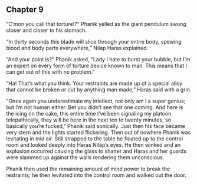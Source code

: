 ## Chapter 9
“C’mon you call that torture!?” Phanik yelled as the giant pendulum swung closer and closer to his stomach.

“In thirty seconds this blade will slice through your entire body, spewing blood and body parts everywhere,” Nilap Haras explained.

“And your point is?” Phanik asked, “Lady I hate to burst your bubble, but I’m an expert on every form of torture device known to man. This means that I can get out of this with no problem.”

“Ha! That’s what you think. Your restraints are made up of a special alloy that cannot be broken or cut by anything man made,” Haras said with a grin.

“Once again you underestimate my intellect, not only am I a super genius; but I’m not human either. Bet you didn’t see that one coming. And here is the icing on the cake, this entire time I’ve been signaling my platoon telepathically, they will be here in the next ten to twenty minutes, so basically you’re fucked,” Phanik said sonically. Just then his face became very stern and the lights started flickering. Then out of nowhere Phanik was levitating in mid air. Still strapped to the table he floated up to the control room and looked deeply into Haras Nilap’s eyes. He then winked and an explosion occurred causing the glass to shatter and Haras and her guards were slammed up against the walls rendering them unconscious.

Phanik then used the remaining amount of mind power to break the restraints; he then levitated into the control room and walked out the door.
